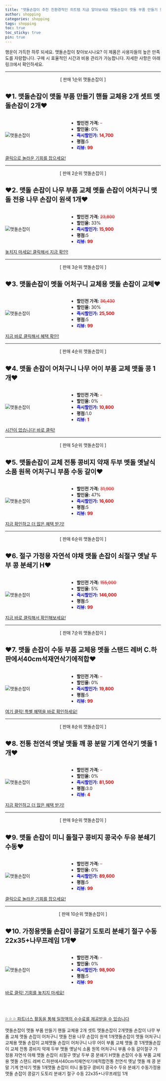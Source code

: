 ```yaml
---
title: "맷돌손잡이 추천 친환경적인 히트템 지금 알아보세요 맷돌손잡이 맷돌 부품 만들기 핸들"
author: shopping
categories: shopping
tags: shopping
toc: true
toc_sticky: true
pin: true
---
```

행운이 가득한 하루 되세요. 맷돌손잡이 찾아보시나요? 이 제품은 사용자들의 높은 만족도를 자랑합니다. 구매 시 효율적인 시간과 비용 관리가 가능합니다. 자세한 사항은 아래 링크에서 확인하세요.

---
<p class="toplist" style="margin: 0 auto; display: block; width: fit-content;">[ 판매 1순위 맷돌손잡이 ]</p>

<h2><strong>❤️1. 맷돌손잡이 맷돌 부품 만들기 핸들 교체용 2개 셋트 멧돌손잡이 2개❤️</strong></h2>

<div style="display: flex; align-items: center;">
    <div style="flex: 0.4;">
        <img src="https://thumbnail7.coupangcdn.com/thumbnails/remote/230x230ex/image/vendor_inventory/7651/dd1a66301e0b06126db4e535a11080039fcd63c7c20e3f3cf1a203f2fd28.jpg" alt="맷돌손잡이" style="max-width: 100%;">
    </div>
    <div style="flex: 0.6; margin-left: 10px;">
        <ul>
            <li><strong>할인전 가격:</strong> <del style="color: red;">-</del></li>
            <li><strong>할인율:</strong> 0%</li>
            <li><span style='color:blue'><strong>즉시할인가:</strong></span> <span style='color:red'><strong>14,700</strong></span></li>
            <li><strong>평점:</strong>5</li>
            <li><span style='color:blue'><strong>리뷰:</strong></span> <span style='color:red'><strong>99</strong></span></li>
        </ul>
    </div>
</div>
<div class="center">
    <a href="https://selin100587001.github.io?lptag=AF9450613&subid=githubio&pageKey=7843694964&traceid=V0-153&itemId=21359427130&vendorItemId=88416965589" class="myButton">
        클릭으로 놀라운 기회를 잡으세요!
    </a>
</div>


---
<p class="toplist" style="margin: 0 auto; display: block; width: fit-content;">[ 판매 2순위 맷돌손잡이 ]</p>

<h2><strong>❤️2. 맷돌 손잡이 나무 부품 교체 멧돌 손잡이 어처구니 맷돌 전용 나무 손잡이 원색 1개❤️</strong></h2>

<div style="display: flex; align-items: center;">
    <div style="flex: 0.4;">
        <img src="https://thumbnail10.coupangcdn.com/thumbnails/remote/230x230ex/image/vendor_inventory/f9b6/b927b5324f42c169290e5f1e0ab4fddab382511aa965e5249c890303ca1b.jpg" alt="맷돌손잡이" style="max-width: 100%;">
    </div>
    <div style="flex: 0.6; margin-left: 10px;">
        <ul>
            <li><strong>할인전 가격:</strong> <del style="color: red;">23,800</del></li>
            <li><strong>할인율:</strong> 33%</li>
            <li><span style='color:blue'><strong>즉시할인가:</strong></span> <span style='color:red'><strong>15,900</strong></span></li>
            <li><strong>평점:</strong>5</li>
            <li><span style='color:blue'><strong>리뷰:</strong></span> <span style='color:red'><strong>99</strong></span></li>
        </ul>
    </div>
</div>
<div class="center">
    <a href="https://selin100587001.github.io?lptag=AF9450613&subid=githubio&pageKey=7878486120&traceid=V0-153&itemId=21540994791&vendorItemId=89359873347" class="myButton">
        놓치지 마세요! 클릭해서 지금 확인!
    </a>
</div>


---
<p class="toplist" style="margin: 0 auto; display: block; width: fit-content;">[ 판매 3순위 맷돌손잡이 ]</p>

<h2><strong>❤️3. 맷돌손잡이 멧돌 어처구니 교체용 맷돌 손잡이 교체❤️</strong></h2>

<div style="display: flex; align-items: center;">
    <div style="flex: 0.4;">
        <img src="https://thumbnail9.coupangcdn.com/thumbnails/remote/230x230ex/image/vendor_inventory/58cd/48e538c3f15ea29734febbd63bb757100b35ab1dd99871cda69183278a8d.png" alt="맷돌손잡이" style="max-width: 100%;">
    </div>
    <div style="flex: 0.6; margin-left: 10px;">
        <ul>
            <li><strong>할인전 가격:</strong> <del style="color: red;">36,430</del></li>
            <li><strong>할인율:</strong> 30%</li>
            <li><span style='color:blue'><strong>즉시할인가:</strong></span> <span style='color:red'><strong>25,500</strong></span></li>
            <li><strong>평점:</strong>5</li>
            <li><span style='color:blue'><strong>리뷰:</strong></span> <span style='color:red'><strong>99</strong></span></li>
        </ul>
    </div>
</div>
<div class="center">
    <a href="https://selin100587001.github.io?lptag=AF9450613&subid=githubio&pageKey=7980287780&traceid=V0-153&itemId=22138532027&vendorItemId=90046520410" class="myButton">
        지금 바로 클릭해서 혜택 확인!
    </a>
</div>


---
<p class="toplist" style="margin: 0 auto; display: block; width: fit-content;">[ 판매 4순위 맷돌손잡이 ]</p>

<h2><strong>❤️4. 맷돌 손잡이 어처구니 나무 어이 부품 교체 맷돌 콩 1개❤️</strong></h2>

<div style="display: flex; align-items: center;">
    <div style="flex: 0.4;">
        <img src="https://thumbnail10.coupangcdn.com/thumbnails/remote/230x230ex/image/vendor_inventory/fd21/1c1c840007a6b6e8551a30845f625d383f5a4841efc2ec8b6857efba3e52.jpg" alt="맷돌손잡이" style="max-width: 100%;">
    </div>
    <div style="flex: 0.6; margin-left: 10px;">
        <ul>
            <li><strong>할인전 가격:</strong> <del style="color: red;">-</del></li>
            <li><strong>할인율:</strong> 0%</li>
            <li><span style='color:blue'><strong>즉시할인가:</strong></span> <span style='color:red'><strong>10,800</strong></span></li>
            <li><strong>평점:</strong>1.0</li>
            <li><span style='color:blue'><strong>리뷰:</strong></span> <span style='color:red'><strong>1</strong></span></li>
        </ul>
    </div>
</div>
<div class="center">
    <a href="https://selin100587001.github.io?lptag=AF9450613&subid=githubio&pageKey=7834473075&traceid=V0-153&itemId=21313333316&vendorItemId=90176670813" class="myButton">
        시간이 없습니다! 바로 클릭!
    </a>
</div>


---
<p class="toplist" style="margin: 0 auto; display: block; width: fit-content;">[ 판매 5순위 맷돌손잡이 ]</p>

<h2><strong>❤️5. 맷돌손잡이 교체 전통 콩비지 약재 두부 멧돌 옛날식 소품 원목 어처구니 부품 수동 갈이❤️</strong></h2>

<div style="display: flex; align-items: center;">
    <div style="flex: 0.4;">
        <img src="https://thumbnail7.coupangcdn.com/thumbnails/remote/230x230ex/image/vendor_inventory/7651/dd1a66301e0b06126db4e535a11080039fcd63c7c20e3f3cf1a203f2fd28.jpg" alt="맷돌손잡이" style="max-width: 100%;">
    </div>
    <div style="flex: 0.6; margin-left: 10px;">
        <ul>
            <li><strong>할인전 가격:</strong> <del style="color: red;">31,900</del></li>
            <li><strong>할인율:</strong> 47%</li>
            <li><span style='color:blue'><strong>즉시할인가:</strong></span> <span style='color:red'><strong>16,600</strong></span></li>
            <li><strong>평점:</strong>5</li>
            <li><span style='color:blue'><strong>리뷰:</strong></span> <span style='color:red'><strong>99</strong></span></li>
        </ul>
    </div>
</div>
<div class="center">
    <a href="https://selin100587001.github.io?lptag=AF9450613&subid=githubio&pageKey=8099085639&traceid=V0-153&itemId=22901598771&vendorItemId=90772430383" class="myButton">
        지금 확인하고 더 많은 혜택 받기!
    </a>
</div>


---
<p class="toplist" style="margin: 0 auto; display: block; width: fit-content;">[ 판매 6순위 맷돌손잡이 ]</p>

<h2><strong>❤️6. 절구 가정용 자연석 야채 맷돌 손잡이 쇠절구 옛날 두부 콩 분쇄기 H❤️</strong></h2>

<div style="display: flex; align-items: center;">
    <div style="flex: 0.4;">
        <img src="https://thumbnail6.coupangcdn.com/thumbnails/remote/230x230ex/image/vendor_inventory/d18c/169b768b78da1c60edf7f354b50ccb979ff157dd8081e863a73709ce02ff.jpg" alt="맷돌손잡이" style="max-width: 100%;">
    </div>
    <div style="flex: 0.6; margin-left: 10px;">
        <ul>
            <li><strong>할인전 가격:</strong> <del style="color: red;">155,000</del></li>
            <li><strong>할인율:</strong> 5%</li>
            <li><span style='color:blue'><strong>즉시할인가:</strong></span> <span style='color:red'><strong>146,000</strong></span></li>
            <li><strong>평점:</strong>5</li>
            <li><span style='color:blue'><strong>리뷰:</strong></span> <span style='color:red'><strong>99</strong></span></li>
        </ul>
    </div>
</div>
<div class="center">
    <a href="https://selin100587001.github.io?lptag=AF9450613&subid=githubio&pageKey=8163776162&traceid=V0-153&itemId=23286351623&vendorItemId=90318616780" class="myButton">
        지금 바로 클릭해서 확인해보세요!
    </a>
</div>


---
<p class="toplist" style="margin: 0 auto; display: block; width: fit-content;">[ 판매 7순위 맷돌손잡이 ]</p>

<h2><strong>❤️7. 맷돌 손잡이 수동 부품 교체용 멧돌 스탠드 레버 C.하판에서40cm석재연삭기에적합❤️</strong></h2>

<div style="display: flex; align-items: center;">
    <div style="flex: 0.4;">
        <img src="https://thumbnail8.coupangcdn.com/thumbnails/remote/230x230ex/image/vendor_inventory/cb65/462f40b8d1fff0fd358979c6e36d4969a2c8280d9e44924d4b8d690422c3.jpg" alt="맷돌손잡이" style="max-width: 100%;">
    </div>
    <div style="flex: 0.6; margin-left: 10px;">
        <ul>
            <li><strong>할인전 가격:</strong> <del style="color: red;">-</del></li>
            <li><strong>할인율:</strong> 0%</li>
            <li><span style='color:blue'><strong>즉시할인가:</strong></span> <span style='color:red'><strong>19,800</strong></span></li>
            <li><strong>평점:</strong>5</li>
            <li><span style='color:blue'><strong>리뷰:</strong></span> <span style='color:red'><strong>99</strong></span></li>
        </ul>
    </div>
</div>
<div class="center">
    <a href="https://selin100587001.github.io?lptag=AF9450613&subid=githubio&pageKey=7843688089&traceid=V0-153&itemId=21359385612&vendorItemId=88416924719" class="myButton">
        여기 클릭! 특별 혜택을 바로 확인하세요!
    </a>
</div>


---
<p class="toplist" style="margin: 0 auto; display: block; width: fit-content;">[ 판매 8순위 맷돌손잡이 ]</p>

<h2><strong>❤️8. 전통 천연석 옛날 맷돌 깨 콩 분말 기계 연삭기 멧돌 1개❤️</strong></h2>

<div style="display: flex; align-items: center;">
    <div style="flex: 0.4;">
        <img src="https://thumbnail7.coupangcdn.com/thumbnails/remote/230x230ex/image/vendor_inventory/1aa4/1cf375bb77c065434de5f56f73480c0dbc91431b0392b9e56ae9d9bc18f5.jpg" alt="맷돌손잡이" style="max-width: 100%;">
    </div>
    <div style="flex: 0.6; margin-left: 10px;">
        <ul>
            <li><strong>할인전 가격:</strong> <del style="color: red;">-</del></li>
            <li><strong>할인율:</strong> 0%</li>
            <li><span style='color:blue'><strong>즉시할인가:</strong></span> <span style='color:red'><strong>81,500</strong></span></li>
            <li><strong>평점:</strong>3.0</li>
            <li><span style='color:blue'><strong>리뷰:</strong></span> <span style='color:red'><strong>4</strong></span></li>
        </ul>
    </div>
</div>
<div class="center">
    <a href="https://selin100587001.github.io?lptag=AF9450613&subid=githubio&pageKey=7122528418&traceid=V0-153&itemId=17837218339&vendorItemId=88650544033" class="myButton">
        지금 확인하고 더 많은 혜택 받기!
    </a>
</div>


---
<p class="toplist" style="margin: 0 auto; display: block; width: fit-content;">[ 판매 9순위 맷돌손잡이 ]</p>

<h2><strong>❤️9. 맷돌 손잡이 미니 돌절구 콩비지 콩국수 두유 분쇄기 수동❤️</strong></h2>

<div style="display: flex; align-items: center;">
    <div style="flex: 0.4;">
        <img src="https://thumbnail8.coupangcdn.com/thumbnails/remote/230x230ex/image/vendor_inventory/d0ac/cbb7310eea360141505191dfaab026b75dde98975c86b6d37367464c5cd5.jpg" alt="맷돌손잡이" style="max-width: 100%;">
    </div>
    <div style="flex: 0.6; margin-left: 10px;">
        <ul>
            <li><strong>할인전 가격:</strong> <del style="color: red;">-</del></li>
            <li><strong>할인율:</strong> 0%</li>
            <li><span style='color:blue'><strong>즉시할인가:</strong></span> <span style='color:red'><strong>89,600</strong></span></li>
            <li><strong>평점:</strong>5</li>
            <li><span style='color:blue'><strong>리뷰:</strong></span> <span style='color:red'><strong>99</strong></span></li>
        </ul>
    </div>
</div>
<div class="center">
    <a href="https://selin100587001.github.io?lptag=AF9450613&subid=githubio&pageKey=8142328602&traceid=V0-153&itemId=23139850885&vendorItemId=90172751388" class="myButton">
        클릭으로 놀라운 기회를 잡으세요!
    </a>
</div>


---
<p class="toplist" style="margin: 0 auto; display: block; width: fit-content;">[ 판매 10순위 맷돌손잡이 ]</p>

<h2><strong>❤️10. 가정용맷돌 손잡이 콩갈기 도토리 분쇄기 절구 수동 22x35+나무프레임 1개❤️</strong></h2>

<div style="display: flex; align-items: center;">
    <div style="flex: 0.4;">
        <img src="https://thumbnail8.coupangcdn.com/thumbnails/remote/230x230ex/image/vendor_inventory/1630/f3a94edfc6fb5e3e6684e84ff1d8be88f05bc045ff6b3fb5f92e1c47a323.jpg" alt="맷돌손잡이" style="max-width: 100%;">
    </div>
    <div style="flex: 0.6; margin-left: 10px;">
        <ul>
            <li><strong>할인전 가격:</strong> <del style="color: red;">-</del></li>
            <li><strong>할인율:</strong> 0%</li>
            <li><span style='color:blue'><strong>즉시할인가:</strong></span> <span style='color:red'><strong>98,900</strong></span></li>
            <li><strong>평점:</strong>5</li>
            <li><span style='color:blue'><strong>리뷰:</strong></span> <span style='color:red'><strong>99</strong></span></li>
        </ul>
    </div>
</div>
<div class="center">
    <a href="https://selin100587001.github.io?lptag=AF9450613&subid=githubio&pageKey=7825852103&traceid=V0-153&itemId=21270370889&vendorItemId=88412227742" class="myButton">
        바로 클릭! 기회를 놓치지 마세요!
    </a>
</div>

<br><br><br>[💦 💦 💦 파트너스 활동을 통해 일정액의 수수료를 제공받을 수 있습니다](https://link.coupang.com/a/bcpT2c)<br><br>맷돌손잡이 맷돌 부품 만들기 핸들 교체용 2개 셋트 멧돌손잡이 2개맷돌 손잡이 나무 부품 교체 멧돌 손잡이 어처구니 맷돌 전용 나무 손잡이 원색 1개맷돌손잡이 멧돌 어처구니 교체용 맷돌 손잡이 교체맷돌 손잡이 어처구니 나무 어이 부품 교체 맷돌 콩 1개맷돌손잡이 교체 전통 콩비지 약재 두부 멧돌 옛날식 소품 원목 어처구니 부품 수동 갈이절구 가정용 자연석 야채 맷돌 손잡이 쇠절구 옛날 두부 콩 분쇄기 H맷돌 손잡이 수동 부품 교체용 멧돌 스탠드 레버 C.하판에서40cm석재연삭기에적합전통 천연석 옛날 맷돌 깨 콩 분말 기계 연삭기 멧돌 1개맷돌 손잡이 미니 돌절구 콩비지 콩국수 두유 분쇄기 수동가정용맷돌 손잡이 콩갈기 도토리 분쇄기 절구 수동 22x35+나무프레임 1개